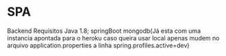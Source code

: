# SPA
Backend
Requisitos
Java 1.8;
springBoot
mongodb(Já esta com uma instancia apontada para o heroku caso queira usar local apenas mudem no arquivo application.properties a linha spring.profiles.active=dev)
